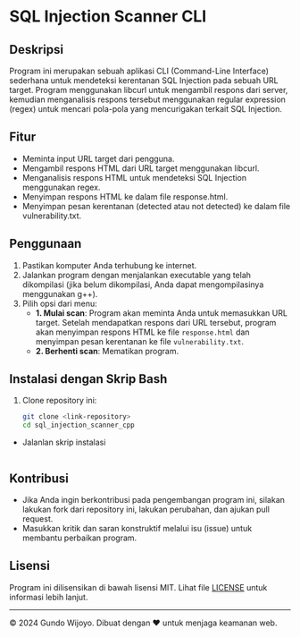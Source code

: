 # SQL Injection Scanner CLI
## Deskripsi
Program ini merupakan sebuah aplikasi CLI (Command-Line Interface) sederhana untuk mendeteksi kerentanan SQL Injection pada sebuah URL target. Program menggunakan libcurl untuk mengambil respons dari server, kemudian menganalisis respons tersebut menggunakan regular expression (regex) untuk mencari pola-pola yang mencurigakan terkait SQL Injection.

## Fitur
- Meminta input URL target dari pengguna.
- Mengambil respons HTML dari URL target menggunakan libcurl.
- Menganalisis respons HTML untuk mendeteksi SQL Injection menggunakan regex.
- Menyimpan respons HTML ke dalam file response.html.
- Menyimpan pesan kerentanan (detected atau not detected) ke dalam file vulnerability.txt.

## Penggunaan
1. Pastikan komputer Anda terhubung ke internet.
2. Jalankan program dengan menjalankan executable yang telah dikompilasi (jika belum dikompilasi, Anda dapat mengompilasinya menggunakan g++).
3. Pilih opsi dari menu:
   - **1. Mulai scan**: Program akan meminta Anda untuk memasukkan URL target. Setelah mendapatkan respons dari URL tersebut, program akan menyimpan respons HTML ke file `response.html` dan menyimpan pesan kerentanan ke file `vulnerability.txt`.
   - **2. Berhenti scan**: Mematikan program.

## Instalasi dengan Skrip Bash
1. Clone repository ini:
   ```bash
   git clone <link-repository>
   cd sql_injection_scanner_cpp
   ```
 - Jalanlan skrip instalasi 
   ```bash install.sh
   ```

## Kontribusi
- Jika Anda ingin berkontribusi pada pengembangan program ini, silakan lakukan fork dari repository ini, lakukan perubahan, dan ajukan pull request.
- Masukkan kritik dan saran konstruktif melalui isu (issue) untuk membantu perbaikan program.

## Lisensi
Program ini dilisensikan di bawah lisensi MIT. Lihat file [LICENSE](./LICENSE) untuk informasi lebih lanjut.

---
© 2024 Gundo Wijoyo. Dibuat dengan ❤️ untuk menjaga keamanan web.

